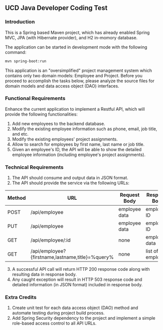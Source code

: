 UCD Java Developer Coding Test
------------------------------

### Introduction

This is a Spring based Maven project, which has already enabled Spring MVC, JPA (with Hibernate provider), and H2 in-momory database.

The application can be started in development mode with the following command:

```bash
mvn spring-boot:run
```

This application is an "oversimplified" project management system which contains only two domain models: Employee and Project. Before you proceed to accomplish the tasks below, please analyze the source files for domain models and data access object (DAO) interfaces.

### Functional Requirements

Enhance the current application to implement a Restful API, which will provide the following functionalities:

1. Add new employees to the backend database.
2. Modify the existing employee information such as phone, email, job title, and etc.
3. Modify the existing employees' project assignments.
4. Allow to search for employees by first name, last name or job title.
5. Given an employee's ID, the API will be able to show the detailed employee information (including employee's project assignments).


### Technical Requirements

1. The API should consume and output data in JSON format.
2. The API should provide the service via the following URLs:

Method | URL  |  Request Body  |  Response Body
---    | ---  |  ---           |  ---
POST   | /api/employee | employee data | employee ID
PUT    | /api/employee | employee data | employee ID
GET    | /api/employee/:id | none | employee data
GET    | /api/employee?{firstname,lastname,title}=%query% | none | list of employees

3. A successful API call will return HTTP 200 response code along with resulting data in response body.
4. Any caught exception will result in HTTP 503 response code and detailed information (in JSON format) included in response body.


### Extra Credits

1. Create unit test for each data access object (DAO) method and automate testing during project build process.
2. Add Spring Security dependency to the project and implement a simple role-based access control to all API URLs.


